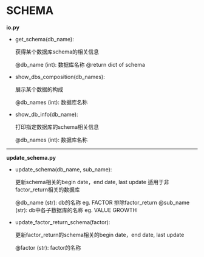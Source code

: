 SCHEMA
=======

**io.py**

- get_schema(db_name):

    获得某个数据库schema的相关信息

    @db_name (int): 数据库名称
    @return dict of schema


- show_dbs_composition(db_names):

    展示某个数据的构成

    @db_names (int): 数据库名称


- show_db_info(db_name):

    打印指定数据库的schema相关信息

    @db_names (int): 数据库名称


---

**update_schema.py**

- update_schema(db_name, sub_name):

    更新schema相关的begin date，end date, last update 适用于非factor_return相关的数据库

    @db_name (str): db的名称 eg. FACTOR 排除factor_return
    @sub_name (str): db中各子数据库的名称 eg. VALUE GROWTH


- update_factor_return_schema(factor):

    更新factor_return的schema相关的begin date，end date, last update

    @factor (str): factor的名称



